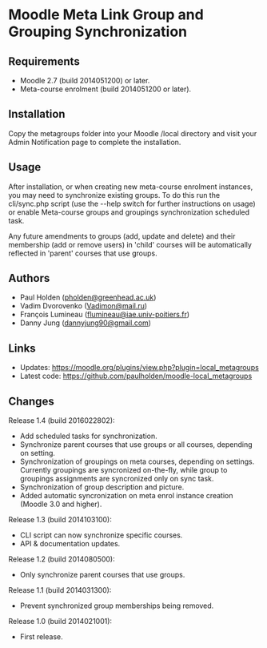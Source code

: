 Moodle Meta Link Group and Grouping Synchronization
===================================================

Requirements
------------
- Moodle 2.7 (build 2014051200) or later.
- Meta-course enrolment (build 2014051200 or later).

Installation
------------
Copy the metagroups folder into your Moodle /local directory and visit your Admin Notification page to complete the installation.

Usage
-----
After installation, or when creating new meta-course enrolment instances, you may need to synchronize existing groups. To do this
run the cli/sync.php script (use the --help switch for further instructions on usage) or enable Meta-course groups and groupings 
synchronization scheduled task.

Any future amendments to groups (add, update and delete) and their membership (add or remove users) in 'child' courses will be automatically
reflected in 'parent' courses that use groups.

Authors
-------
- Paul Holden (pholden@greenhead.ac.uk) 
- Vadim Dvorovenko (Vadimon@mail.ru)
- François Lumineau (flumineau@iae.univ-poitiers.fr)
- Danny Jung (dannyjung90@gmail.com)

Links
-----
- Updates: https://moodle.org/plugins/view.php?plugin=local_metagroups
- Latest code: https://github.com/paulholden/moodle-local_metagroups

Changes
-------
Release 1.4 (build 2016022802):
- Add scheduled tasks for synchronization.
- Synchronize parent courses that use groups or all courses, depending on setting.
- Synchronization of groupings on meta courses, depending on settings. Currently groupings are syncronized 
on-the-fly, while group to groupings assignments are syncronized only on sync task.
- Synchronization of group description and picture.
- Added automatic syncronization on meta enrol instance creation (Moodle 3.0 and higher).

Release 1.3 (build 2014103100):
- CLI script can now synchronize specific courses.
- API & documentation updates.

Release 1.2 (build 2014080500):
- Only synchronize parent courses that use groups.

Release 1.1 (build 2014031300):
- Prevent synchronized group memberships being removed.

Release 1.0 (build 2014021001):
- First release.
